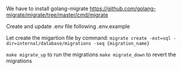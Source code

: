 We have to install golang-migrate
https://github.com/golang-migrate/migrate/tree/master/cmd/migrate

Create and update .env file following .env.example

Let create the migartion file by command:
`migrate create -ext=sql -dir=internal/database/migrations -seq {migration_name}`

`make migrate_up` to run the migrations
`make migrate_down` to revert the migrations


